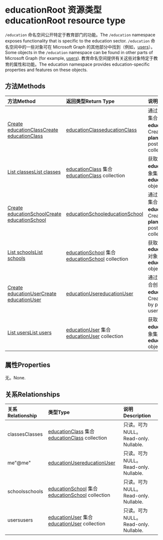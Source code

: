 # <a name="educationroot-resource-type"></a><span data-ttu-id="5fbb2-101">educationRoot 资源类型</span><span class="sxs-lookup"><span data-stu-id="5fbb2-101">educationRoot resource type</span></span>

<span data-ttu-id="5fbb2-102">`/education` 命名空间公开特定于教育部门的功能。</span><span class="sxs-lookup"><span data-stu-id="5fbb2-102">The `/education` namespace exposes functionality that is specific to the education sector.</span></span> <span data-ttu-id="5fbb2-103">`/education` 命名空间中的一些对象可在 Microsoft Graph 的其他部分中找到（例如，[users](user.md)）。</span><span class="sxs-lookup"><span data-stu-id="5fbb2-103">Some objects in the `/education` namespace can be found in other parts of Microsoft Graph (for example, [users](user.md)).</span></span> <span data-ttu-id="5fbb2-104">教育命名空间提供有关这些对象特定于教育的属性和功能。</span><span class="sxs-lookup"><span data-stu-id="5fbb2-104">The education namespace provides education-specific properties and features on these objects.</span></span>

## <a name="methods"></a><span data-ttu-id="5fbb2-105">方法</span><span class="sxs-lookup"><span data-stu-id="5fbb2-105">Methods</span></span>

| <span data-ttu-id="5fbb2-106">方法</span><span class="sxs-lookup"><span data-stu-id="5fbb2-106">Method</span></span>           | <span data-ttu-id="5fbb2-107">返回类型</span><span class="sxs-lookup"><span data-stu-id="5fbb2-107">Return Type</span></span>    |<span data-ttu-id="5fbb2-108">说明</span><span class="sxs-lookup"><span data-stu-id="5fbb2-108">Description</span></span>|
|:---------------|:--------|:----------|
|[<span data-ttu-id="5fbb2-109">Create educationClass</span><span class="sxs-lookup"><span data-stu-id="5fbb2-109">Create educationClass</span></span>](../api/educationroot_post_classes.md) |[<span data-ttu-id="5fbb2-110">educationClass</span><span class="sxs-lookup"><span data-stu-id="5fbb2-110">educationClass</span></span>](educationclass.md)| <span data-ttu-id="5fbb2-111">通过发布到 classes 集合创建新的 **educationClass**。</span><span class="sxs-lookup"><span data-stu-id="5fbb2-111">Create a new **plannerTask** by posting to the tasks collection.</span></span>|
|[<span data-ttu-id="5fbb2-112">List classes</span><span class="sxs-lookup"><span data-stu-id="5fbb2-112">List classes</span></span>](../api/educationroot_list_classes.md) |<span data-ttu-id="5fbb2-113">[educationClass](educationclass.md) 集合</span><span class="sxs-lookup"><span data-stu-id="5fbb2-113">[educationClass](educationclass.md) collection</span></span>| <span data-ttu-id="5fbb2-114">获取 **educationClass** 对象集合。</span><span class="sxs-lookup"><span data-stu-id="5fbb2-114">Get an **educationClass** object collection.</span></span>|
|[<span data-ttu-id="5fbb2-115">Create educationSchool</span><span class="sxs-lookup"><span data-stu-id="5fbb2-115">Create educationSchool</span></span>](../api/educationroot_post_schools.md) |[<span data-ttu-id="5fbb2-116">educationSchool</span><span class="sxs-lookup"><span data-stu-id="5fbb2-116">educationSchool</span></span>](educationschool.md)| <span data-ttu-id="5fbb2-117">通过发布到 schools 集合创建新的 **educationSchool**。</span><span class="sxs-lookup"><span data-stu-id="5fbb2-117">Create a new **plannerTask** by posting to the tasks collection.</span></span>|
|[<span data-ttu-id="5fbb2-118">List schools</span><span class="sxs-lookup"><span data-stu-id="5fbb2-118">List schools</span></span>](../api/educationroot_list_schools.md) |<span data-ttu-id="5fbb2-119">[educationSchool](educationschool.md) 集合</span><span class="sxs-lookup"><span data-stu-id="5fbb2-119">[educationSchool](educationschool.md) collection</span></span>| <span data-ttu-id="5fbb2-120">获取 **educationSchool** 对象集合。</span><span class="sxs-lookup"><span data-stu-id="5fbb2-120">Get an **educationSchool** object collection.</span></span>|
|[<span data-ttu-id="5fbb2-121">Create educationUser</span><span class="sxs-lookup"><span data-stu-id="5fbb2-121">Create educationUser</span></span>](../api/educationroot_post_users.md) |[<span data-ttu-id="5fbb2-122">educationUser</span><span class="sxs-lookup"><span data-stu-id="5fbb2-122">educationUser</span></span>](educationuser.md)| <span data-ttu-id="5fbb2-123">通过发布到 users 集合创建新的 **educationUser**。</span><span class="sxs-lookup"><span data-stu-id="5fbb2-123">Create a new user by posting to the users collection.</span></span>|
|[<span data-ttu-id="5fbb2-124">List users</span><span class="sxs-lookup"><span data-stu-id="5fbb2-124">List users</span></span>](../api/educationroot_list_users.md) |<span data-ttu-id="5fbb2-125">[educationUser](educationuser.md) 集合</span><span class="sxs-lookup"><span data-stu-id="5fbb2-125">[educationUser](educationuser.md) collection</span></span>| <span data-ttu-id="5fbb2-126">获取 **educationUser** 对象集合。</span><span class="sxs-lookup"><span data-stu-id="5fbb2-126">Get an **educationUser** object collection.</span></span>|

## <a name="properties"></a><span data-ttu-id="5fbb2-127">属性</span><span class="sxs-lookup"><span data-stu-id="5fbb2-127">Properties</span></span>
<span data-ttu-id="5fbb2-128">无。</span><span class="sxs-lookup"><span data-stu-id="5fbb2-128">None.</span></span>

## <a name="relationships"></a><span data-ttu-id="5fbb2-129">关系</span><span class="sxs-lookup"><span data-stu-id="5fbb2-129">Relationships</span></span>
| <span data-ttu-id="5fbb2-130">关系</span><span class="sxs-lookup"><span data-stu-id="5fbb2-130">Relationship</span></span> | <span data-ttu-id="5fbb2-131">类型</span><span class="sxs-lookup"><span data-stu-id="5fbb2-131">Type</span></span>   |<span data-ttu-id="5fbb2-132">说明</span><span class="sxs-lookup"><span data-stu-id="5fbb2-132">Description</span></span>|
|:---------------|:--------|:----------|
|<span data-ttu-id="5fbb2-133">classes</span><span class="sxs-lookup"><span data-stu-id="5fbb2-133">Classes</span></span>|<span data-ttu-id="5fbb2-134">[educationClass](educationclass.md) 集合</span><span class="sxs-lookup"><span data-stu-id="5fbb2-134">[educationClass](educationclass.md) collection</span></span>| <span data-ttu-id="5fbb2-p102">只读。可为 NULL。</span><span class="sxs-lookup"><span data-stu-id="5fbb2-p102">Read-only. Nullable.</span></span>|
|<span data-ttu-id="5fbb2-137">me</span><span class="sxs-lookup"><span data-stu-id="5fbb2-137">"@me"</span></span>|[<span data-ttu-id="5fbb2-138">educationUser</span><span class="sxs-lookup"><span data-stu-id="5fbb2-138">educationUser</span></span>](educationuser.md)| <span data-ttu-id="5fbb2-p103">只读。可为 NULL。</span><span class="sxs-lookup"><span data-stu-id="5fbb2-p103">Read-only. Nullable.</span></span>|
|<span data-ttu-id="5fbb2-141">schools</span><span class="sxs-lookup"><span data-stu-id="5fbb2-141">schools</span></span>|<span data-ttu-id="5fbb2-142">[educationSchool](educationschool.md) 集合</span><span class="sxs-lookup"><span data-stu-id="5fbb2-142">[educationSchool](educationschool.md) collection</span></span>| <span data-ttu-id="5fbb2-p104">只读。可为 NULL。</span><span class="sxs-lookup"><span data-stu-id="5fbb2-p104">Read-only. Nullable.</span></span>|
|<span data-ttu-id="5fbb2-145">users</span><span class="sxs-lookup"><span data-stu-id="5fbb2-145">users</span></span>|<span data-ttu-id="5fbb2-146">[educationUser](educationuser.md) 集合</span><span class="sxs-lookup"><span data-stu-id="5fbb2-146">[educationUser](educationuser.md) collection</span></span>| <span data-ttu-id="5fbb2-p105">只读。可为 NULL。</span><span class="sxs-lookup"><span data-stu-id="5fbb2-p105">Read-only. Nullable.</span></span>|

<!-- uuid: 8fcb5dbc-d5aa-4681-8e31-b001d5168d79
2015-10-25 14:57:30 UTC -->
<!-- {
  "type": "#page.annotation",
  "description": "educationRoot resource",
  "keywords": "",
  "section": "documentation",
  "tocPath": ""
}-->